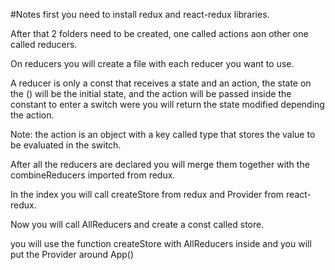 #Notes
first you need to install redux and react-redux libraries.

After that 2 folders need to be created, one called actions aon other one called reducers.

On reducers you will create a file with each reducer you want to use.

A reducer is only a const that receives a state and an action, the state on the () will be the initial state, and the action will be passed inside the constant to enter a switch were you will return the state modified depending the action.

Note: the action is an object with a key called type that stores the value to be evaluated in the switch.

After all the reducers are declared you will merge them together with the combineReducers imported from redux.

In the index you will call createStore from redux and Provider from react-redux.

Now you will call AllReducers and create a const called store.

you will use the function createStore with AllReducers inside and you will put the Provider around App()
